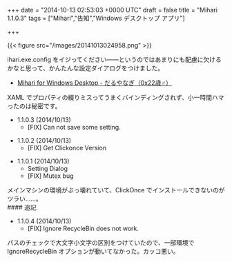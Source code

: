 
+++
date = "2014-10-13 02:53:03 +0000 UTC"
draft = false
title = "Mihari 1.1.0.3"
tags = ["Mihari","告知","Windows デスクトップ アプリ"]

+++


{{< figure src="/images/20141013024958.png"  >}}

ihari.exe.config をイジってください――というのではあまりにも配慮に欠けるかなと思って、かんたんな設定ダイアログをつけました。

<ul>
<li><a href="http://download.daruyanagi.net/Mihari%20for%20Windows%20Desktop">Mihari for Windows Desktop - だるやなぎ（0x22歳♂）</a></li>
</ul>XAML でプロパティの綴りミスってうまくバインディングされず、小一時間ハマったのは秘密です。

<ul>
<li>1.1.0.3 (2014/10/13)
<ul>
<li>[FIX] Can not save some setting.</li>
</ul></li>
</ul>
<ul>
<li>1.1.0.2 (2014/10/13)
<ul>
<li>[FIX] Get Clickonce Version</li>
</ul></li>
</ul>
<ul>
<li>1.1.0.1 (2014/10/13)
<ul>
<li>Setting Dialog</li>
<li>[FIX] Mutex bug</li>
</ul></li>
</ul>メインマシンの環境がぶっ壊れていて、ClickOnce でインストールできないのがツラい……。

<div class="section">
    #### 追記
    
<ul>
<li>1.1.0.4 (2014/10/13)
<ul>
<li>[FIX] Ignore RecycleBin does not work.</li>
</ul></li>
</ul>パスのチェックで大文字小文字の区別をつけていたので、一部環境で IgnoreRecycleBin オプションが動いてなかった。カッコ悪い。

</div>

